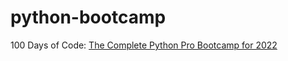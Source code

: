 # python-bootcamp
100 Days of Code: [The Complete Python Pro Bootcamp for 2022](https://www.udemy.com/course/100-days-of-code/)
